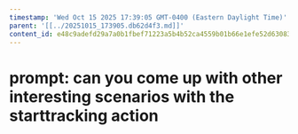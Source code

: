 ```yaml
---
timestamp: 'Wed Oct 15 2025 17:39:05 GMT-0400 (Eastern Daylight Time)'
parent: '[[../20251015_173905.db62d4f3.md]]'
content_id: e48c9adefd29a7a0b1fbef71223a5b4b52ca4559b01b66e1efe52d63083a678b
---
```


# prompt: can you come up with other interesting scenarios with the starttracking action
